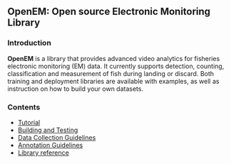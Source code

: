 ## OpenEM: Open source Electronic Monitoring Library

### Introduction

**OpenEM** is a library that provides advanced video analytics for 
fisheries electronic monitoring (EM) data.  It currently supports detection,
counting, classification and measurement of fish during landing or discard.
Both training and deployment libraries are available with examples,
as well as instruction on how to build your own datasets.

### Contents

* [Tutorial](doc/tutorial.md)
* [Building and Testing](doc/build.md)
* [Data Collection Guidelines](doc/data_collection.md)
* [Annotation Guidelines](doc/annotation.md)
* [Library reference](https://jrtcppv.bitbucket.io)

